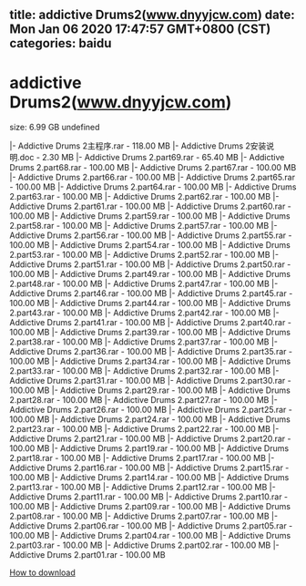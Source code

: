 
title: addictive Drums2(www.dnyyjcw.com)
date: Mon Jan 06 2020 17:47:57 GMT+0800 (CST)    
categories: baidu
---

# addictive Drums2(www.dnyyjcw.com)
size: 6.99 GB
 undefined
 
|- Addictive Drums 2主程序.rar - 118.00 MB
|- Addictive Drums 2安装说明.doc - 2.30 MB
|- Addictive Drums 2.part69.rar - 65.40 MB
|- Addictive Drums 2.part68.rar - 100.00 MB
|- Addictive Drums 2.part67.rar - 100.00 MB
|- Addictive Drums 2.part66.rar - 100.00 MB
|- Addictive Drums 2.part65.rar - 100.00 MB
|- Addictive Drums 2.part64.rar - 100.00 MB
|- Addictive Drums 2.part63.rar - 100.00 MB
|- Addictive Drums 2.part62.rar - 100.00 MB
|- Addictive Drums 2.part61.rar - 100.00 MB
|- Addictive Drums 2.part60.rar - 100.00 MB
|- Addictive Drums 2.part59.rar - 100.00 MB
|- Addictive Drums 2.part58.rar - 100.00 MB
|- Addictive Drums 2.part57.rar - 100.00 MB
|- Addictive Drums 2.part56.rar - 100.00 MB
|- Addictive Drums 2.part55.rar - 100.00 MB
|- Addictive Drums 2.part54.rar - 100.00 MB
|- Addictive Drums 2.part53.rar - 100.00 MB
|- Addictive Drums 2.part52.rar - 100.00 MB
|- Addictive Drums 2.part51.rar - 100.00 MB
|- Addictive Drums 2.part50.rar - 100.00 MB
|- Addictive Drums 2.part49.rar - 100.00 MB
|- Addictive Drums 2.part48.rar - 100.00 MB
|- Addictive Drums 2.part47.rar - 100.00 MB
|- Addictive Drums 2.part46.rar - 100.00 MB
|- Addictive Drums 2.part45.rar - 100.00 MB
|- Addictive Drums 2.part44.rar - 100.00 MB
|- Addictive Drums 2.part43.rar - 100.00 MB
|- Addictive Drums 2.part42.rar - 100.00 MB
|- Addictive Drums 2.part41.rar - 100.00 MB
|- Addictive Drums 2.part40.rar - 100.00 MB
|- Addictive Drums 2.part39.rar - 100.00 MB
|- Addictive Drums 2.part38.rar - 100.00 MB
|- Addictive Drums 2.part37.rar - 100.00 MB
|- Addictive Drums 2.part36.rar - 100.00 MB
|- Addictive Drums 2.part35.rar - 100.00 MB
|- Addictive Drums 2.part34.rar - 100.00 MB
|- Addictive Drums 2.part33.rar - 100.00 MB
|- Addictive Drums 2.part32.rar - 100.00 MB
|- Addictive Drums 2.part31.rar - 100.00 MB
|- Addictive Drums 2.part30.rar - 100.00 MB
|- Addictive Drums 2.part29.rar - 100.00 MB
|- Addictive Drums 2.part28.rar - 100.00 MB
|- Addictive Drums 2.part27.rar - 100.00 MB
|- Addictive Drums 2.part26.rar - 100.00 MB
|- Addictive Drums 2.part25.rar - 100.00 MB
|- Addictive Drums 2.part24.rar - 100.00 MB
|- Addictive Drums 2.part23.rar - 100.00 MB
|- Addictive Drums 2.part22.rar - 100.00 MB
|- Addictive Drums 2.part21.rar - 100.00 MB
|- Addictive Drums 2.part20.rar - 100.00 MB
|- Addictive Drums 2.part19.rar - 100.00 MB
|- Addictive Drums 2.part18.rar - 100.00 MB
|- Addictive Drums 2.part17.rar - 100.00 MB
|- Addictive Drums 2.part16.rar - 100.00 MB
|- Addictive Drums 2.part15.rar - 100.00 MB
|- Addictive Drums 2.part14.rar - 100.00 MB
|- Addictive Drums 2.part13.rar - 100.00 MB
|- Addictive Drums 2.part12.rar - 100.00 MB
|- Addictive Drums 2.part11.rar - 100.00 MB
|- Addictive Drums 2.part10.rar - 100.00 MB
|- Addictive Drums 2.part09.rar - 100.00 MB
|- Addictive Drums 2.part08.rar - 100.00 MB
|- Addictive Drums 2.part07.rar - 100.00 MB
|- Addictive Drums 2.part06.rar - 100.00 MB
|- Addictive Drums 2.part05.rar - 100.00 MB
|- Addictive Drums 2.part04.rar - 100.00 MB
|- Addictive Drums 2.part03.rar - 100.00 MB
|- Addictive Drums 2.part02.rar - 100.00 MB
|- Addictive Drums 2.part01.rar - 100.00 MB

[How to download](https://bpcam.bemobtrk.com/go/2ceec3aa-1ca2-46d6-b9ff-aaa5c184517c?jno=4399)